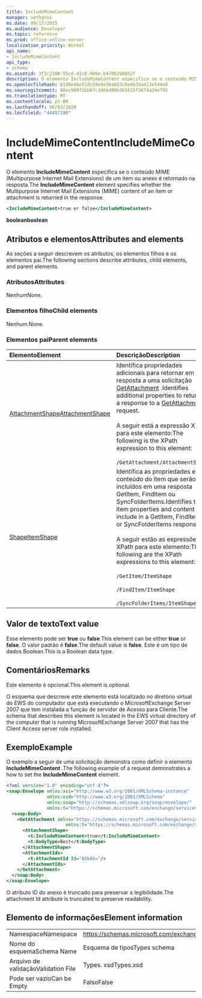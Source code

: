 ```yaml
---
title: IncludeMimeContent
manager: sethgros
ms.date: 09/17/2015
ms.audience: Developer
ms.topic: reference
ms.prod: office-online-server
localization_priority: Normal
api_name:
- IncludeMimeContent
api_type:
- schema
ms.assetid: 3f3c2300-55cd-41c0-900e-b470b290d52f
description: O elemento IncludeMimeContent especifica se o conteúdo MIME (Multipurpose Internet Mail Extensions) de um item ou anexo é retornado na resposta.
ms.openlocfilehash: 6198e4bef2dc59e6e56a8d3cbe463dad13e544e8
ms.sourcegitcommit: 88ec988f2bb67c1866d06b361615f3674a24e795
ms.translationtype: MT
ms.contentlocale: pt-BR
ms.lasthandoff: 06/03/2020
ms.locfileid: "44457190"
---
```

# <a name="includemimecontent"></a><span data-ttu-id="8d29c-103">IncludeMimeContent</span><span class="sxs-lookup"><span data-stu-id="8d29c-103">IncludeMimeContent</span></span>

<span data-ttu-id="8d29c-104">O elemento **IncludeMimeContent** especifica se o conteúdo MIME (Multipurpose Internet Mail Extensions) de um item ou anexo é retornado na resposta.</span><span class="sxs-lookup"><span data-stu-id="8d29c-104">The **IncludeMimeContent** element specifies whether the Multipurpose Internet Mail Extensions (MIME) content of an item or attachment is returned in the response.</span></span> 
  
```xml
<IncludeMimeContent>true or false</IncludeMimeContent>
```

 <span data-ttu-id="8d29c-105">**boolean**</span><span class="sxs-lookup"><span data-stu-id="8d29c-105">**boolean**</span></span>
## <a name="attributes-and-elements"></a><span data-ttu-id="8d29c-106">Atributos e elementos</span><span class="sxs-lookup"><span data-stu-id="8d29c-106">Attributes and elements</span></span>

<span data-ttu-id="8d29c-107">As seções a seguir descrevem os atributos, os elementos filhos e os elementos pai.</span><span class="sxs-lookup"><span data-stu-id="8d29c-107">The following sections describe attributes, child elements, and parent elements.</span></span>
  
### <a name="attributes"></a><span data-ttu-id="8d29c-108">Atributos</span><span class="sxs-lookup"><span data-stu-id="8d29c-108">Attributes</span></span>

<span data-ttu-id="8d29c-109">Nenhum</span><span class="sxs-lookup"><span data-stu-id="8d29c-109">None.</span></span>
  
### <a name="child-elements"></a><span data-ttu-id="8d29c-110">Elementos filho</span><span class="sxs-lookup"><span data-stu-id="8d29c-110">Child elements</span></span>

<span data-ttu-id="8d29c-111">Nenhum.</span><span class="sxs-lookup"><span data-stu-id="8d29c-111">None.</span></span>
  
### <a name="parent-elements"></a><span data-ttu-id="8d29c-112">Elementos pai</span><span class="sxs-lookup"><span data-stu-id="8d29c-112">Parent elements</span></span>

|<span data-ttu-id="8d29c-113">**Elemento**</span><span class="sxs-lookup"><span data-stu-id="8d29c-113">**Element**</span></span>|<span data-ttu-id="8d29c-114">**Descrição**</span><span class="sxs-lookup"><span data-stu-id="8d29c-114">**Description**</span></span>|
|:-----|:-----|
|[<span data-ttu-id="8d29c-115">AttachmentShape</span><span class="sxs-lookup"><span data-stu-id="8d29c-115">AttachmentShape</span></span>](attachmentshape.md) <br/> | <span data-ttu-id="8d29c-116">Identifica propriedades adicionais para retornar em uma resposta a uma solicitação [GetAttachment](getattachment.md) .</span><span class="sxs-lookup"><span data-stu-id="8d29c-116">Identifies additional properties to return in a response to a [GetAttachment](getattachment.md) request.</span></span>  <br/> <br/> <span data-ttu-id="8d29c-117">A seguir está a expressão XPath para este elemento:</span><span class="sxs-lookup"><span data-stu-id="8d29c-117">The following is the XPath expression to this element:</span></span>  <br/><br/>  `/GetAttachment/AttachmentShape` <br/> |
|[<span data-ttu-id="8d29c-118">Shape</span><span class="sxs-lookup"><span data-stu-id="8d29c-118">ItemShape</span></span>](itemshape.md) <br/> | <span data-ttu-id="8d29c-119">Identifica as propriedades e o conteúdo do item que serão incluídos em uma resposta GetItem, FindItem ou SyncFolderItems.</span><span class="sxs-lookup"><span data-stu-id="8d29c-119">Identifies the item properties and content to include in a GetItem, FindItem, or SyncFolderItems response.</span></span>  <br/> <br/> <span data-ttu-id="8d29c-120">A seguir estão as expressões XPath para este elemento:</span><span class="sxs-lookup"><span data-stu-id="8d29c-120">The following are the XPath expressions to this element:</span></span><br/>  <br/>  `/GetItem/ItemShape` <br/><br/>  `/FindItem/ItemShape` <br/><br/>  `/SyncFolderItems/ItemShape` <br/> |
   
## <a name="text-value"></a><span data-ttu-id="8d29c-121">Valor de texto</span><span class="sxs-lookup"><span data-stu-id="8d29c-121">Text value</span></span>

<span data-ttu-id="8d29c-122">Esse elemento pode ser **true** ou **false**.</span><span class="sxs-lookup"><span data-stu-id="8d29c-122">This element can be either **true** or **false**.</span></span> <span data-ttu-id="8d29c-123">O valor padrão é **false**.</span><span class="sxs-lookup"><span data-stu-id="8d29c-123">The default value is **false**.</span></span> <span data-ttu-id="8d29c-124">Este é um tipo de dados Boolean.</span><span class="sxs-lookup"><span data-stu-id="8d29c-124">This is a Boolean data type.</span></span>
  
## <a name="remarks"></a><span data-ttu-id="8d29c-125">Comentários</span><span class="sxs-lookup"><span data-stu-id="8d29c-125">Remarks</span></span>

<span data-ttu-id="8d29c-126">Este elemento é opcional.</span><span class="sxs-lookup"><span data-stu-id="8d29c-126">This element is optional.</span></span>
  
<span data-ttu-id="8d29c-127">O esquema que descreve este elemento está localizado no diretório virtual do EWS do computador que está executando o MicrosoftExchange Server 2007 que tem instalada a função de servidor de Acesso para Cliente.</span><span class="sxs-lookup"><span data-stu-id="8d29c-127">The schema that describes this element is located in the EWS virtual directory of the computer that is running MicrosoftExchange Server 2007 that has the Client Access server role installed.</span></span>
  
## <a name="example"></a><span data-ttu-id="8d29c-128">Exemplo</span><span class="sxs-lookup"><span data-stu-id="8d29c-128">Example</span></span>

<span data-ttu-id="8d29c-129">O exemplo a seguir de uma solicitação demonstra como definir o elemento **IncludeMimeContent** .</span><span class="sxs-lookup"><span data-stu-id="8d29c-129">The following example of a request demonstrates a how to set the **IncludeMimeContent** element.</span></span> 
  
```xml
<?xml version="1.0" encoding="utf-8"?>
<soap:Envelope xmlns:xsi="http://www.w3.org/2001/XMLSchema-instance"
               xmlns:xsd="http://www.w3.org/2001/XMLSchema"
               xmlns:soap="http://schemas.xmlsoap.org/soap/envelope/"
               xmlns:t="https://schemas.microsoft.com/exchange/services/2006/types">
  <soap:Body>
    <GetAttachment xmlns="https://schemas.microsoft.com/exchange/services/2006/messages" 
                      xmlns:t="https://schemas.microsoft.com/exchange/services/2006/types">
      <AttachmentShape>
        <t:IncludeMimeContent>true</t:IncludeMimeContent>
        <t:BodyType>Best</t:BodyType>
      </AttachmentShape>
      <AttachmentIds>
        <t:AttachmentId Id="ASkAS="/>
      </AttachmentIds>
    </GetAttachment>
  </soap:Body>
</soap:Envelope>
```

<span data-ttu-id="8d29c-130">O atributo ID do anexo é truncado para preservar a legibilidade.</span><span class="sxs-lookup"><span data-stu-id="8d29c-130">The attachment Id attribute is truncated to preserve readability.</span></span>
  
## <a name="element-information"></a><span data-ttu-id="8d29c-131">Elemento de informações</span><span class="sxs-lookup"><span data-stu-id="8d29c-131">Element information</span></span>

|||
|:-----|:-----|
|<span data-ttu-id="8d29c-132">Namespace</span><span class="sxs-lookup"><span data-stu-id="8d29c-132">Namespace</span></span>  <br/> |https://schemas.microsoft.com/exchange/services/2006/types  <br/> |
|<span data-ttu-id="8d29c-133">Nome do esquema</span><span class="sxs-lookup"><span data-stu-id="8d29c-133">Schema Name</span></span>  <br/> |<span data-ttu-id="8d29c-134">Esquema de tipos</span><span class="sxs-lookup"><span data-stu-id="8d29c-134">Types schema</span></span>  <br/> |
|<span data-ttu-id="8d29c-135">Arquivo de validação</span><span class="sxs-lookup"><span data-stu-id="8d29c-135">Validation File</span></span>  <br/> |<span data-ttu-id="8d29c-136">Types. xsd</span><span class="sxs-lookup"><span data-stu-id="8d29c-136">Types.xsd</span></span>  <br/> |
|<span data-ttu-id="8d29c-137">Pode ser vazio</span><span class="sxs-lookup"><span data-stu-id="8d29c-137">Can be Empty</span></span>  <br/> |<span data-ttu-id="8d29c-138">Falso</span><span class="sxs-lookup"><span data-stu-id="8d29c-138">False</span></span>  <br/> |
   

